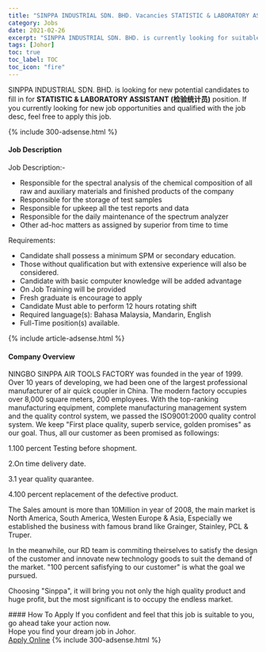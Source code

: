 ```yaml
---
title: "SINPPA INDUSTRIAL SDN. BHD. Vacancies STATISTIC & LABORATORY ASSISTANT (检验统计员)" 
category: Jobs 
date: 2021-02-26 
excerpt: "SINPPA INDUSTRIAL SDN. BHD. is currently looking for suitable person to fill in the STATISTIC & LABORATORY ASSISTANT (检验统计员) which based in Johor" 
tags: [Johor] 
toc: true 
toc_label: TOC 
toc_icon: "fire" 
--- 
```


<p>SINPPA INDUSTRIAL SDN. BHD. is looking for new potential candidates to fill in for <b>STATISTIC & LABORATORY ASSISTANT (检验统计员)</b> position. If you currently looking for new job opportunities and qualified with the job desc, feel free to apply this job.
</p>{% include 300-adsense.html %} 
<div><div><h4>Job Description</h4></div><div><div><span><div><p>Job Description:-</p><ul><li>Responsible for the spectral analysis of the chemical composition of all raw and auxiliary materials and finished products of the company</li><li>Responsible for the storage of test samples</li><li>Responsible for upkeep all the test reports and data</li><li>Responsible for the daily maintenance of the spectrum analyzer</li><li>Other ad-hoc matters as assigned by superior from time to time</li></ul><p>Requirements:</p><ul><li>Candidate shall possess a minimum SPM or secondary education.</li><li>Those without qualification but with extensive experience will also be considered.</li><li>Candidate with basic computer knowledge will be added advantage</li><li>On Job Training will be provided</li><li>Fresh graduate is encourage to apply</li><li>Candidate Must able to perform 12 hours rotating shift</li><li>Required language(s): Bahasa Malaysia, Mandarin, English</li><li>Full-Time position(s) available.</li></ul></div></span></div></div></div> 
{% include article-adsense.html %} 
<div><div><h4>Company Overview</h4></div><div><div><span><div><p>NINGBO SINPPA AIR TOOLS FACTORY&#160;was founded in the year of 1999. Over 10 years of developing, we had been one of the largest professional manufacturer of air quick coupler in China. The modern factory occupies over 8,000 square meters, 200 employees. With the top-ranking manufacturing equipment, complete manufacturing management system and the quality control system, we passed the ISO9001:2000 quality control system. We keep "First place quality, superb service, golden promises" as our goal. Thus, all our customer as been promised as followings:</p><p>1.100 percent Testing before shopment.</p><p>2.On time delivery date.</p><p>3.1 year quality quarantee.</p><p>4.100 percent replacement of the defective product.</p><p>The Sales amount is more than 10Million in year of 2008, the main market is North America, South America, Westen Europe &amp; Asia, Especially&#160;we established the business with famous brand like Grainger, Stainley, PCL &amp; Truper.</p><p>In the meanwhile, our RD team is commiting theirselves to satisfy the design of the customer and innovate new technology goods to suit the demand of the market. "100 percent safisfying to our customer" is what the goal we pursued.</p><p>Choosing "Sinppa", it will bring you not only the high quality product and huge profit, but the most significant is to occupy the endless market.</p></div></span></div></div></div> 
#### How To Apply 
If you confident and feel that this job is suitable to you, go ahead take your action now. <br/> 
Hope you find your dream job in Johor. <br/> 
<a href="https://www.jobstreet.com.my/en/job/statistic-laboratory-assistant-检验统计员-4492478?jobId=jobstreet-my-job-4492478&" class="btn btn--info" target="_blank" rel="nofollow noopenner">Apply Online</a> 
{% include 300-adsense.html %} 